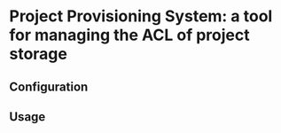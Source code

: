 # Project Provisioning System: a tool for managing the ACL of project storage

## Configuration

## Usage